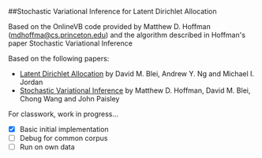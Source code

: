 
##Stochastic Variational Inference for Latent Dirichlet Allocation

Based on the OnlineVB code provided by Matthew D. Hoffman (mdhoffma@cs.princeton.edu) and the algorithm described in Hoffman's paper Stochastic Variational Inference

Based on the following papers:
- [Latent Dirichlet Allocation](https://www.cs.princeton.edu/~blei/papers/BleiNgJordan2003.pdf) by David M. Blei, Andrew Y. Ng and Michael I. Jordan
- [Stochastic Variational Inference](http://www.columbia.edu/~jwp2128/Papers/HoffmanBleiWangPaisley2013.pdf) by Matthew D. Hoffman, David M. Blei, Chong Wang and John Paisley



For classwork, work in progress...

- [x] Basic initial implementation
- [ ] Debug for common corpus
- [ ] Run on own data
